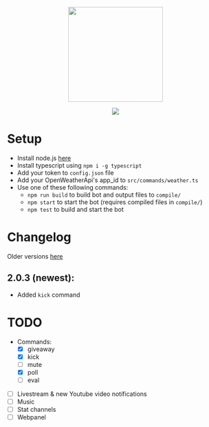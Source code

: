 <p align="center">
    <img src="https://i.imgur.com/epINEbt.png" height="220">
</p>
<p align="center">
    <img src="https://img.shields.io/badge/version-2.0.2-blue.svg">
</p>

# Setup
- Install node.js [here](https://nodejs.org/)
- Install typescript using `npm i -g typescript`
- Add your token to `config.json` file
- Add your OpenWeatherApi's app_id to `src/commands/weather.ts`
- Use one of these following commands:
    - `npm run build` to build bot and output files to `compile/`
    - `npm start` to start the bot (requires compiled files in `compile/`)
    - `npm test` to build and start the bot

# Changelog
Older versions [here](CHANGELOG.md)
## 2.0.3 (newest):
- Added `kick` command

# TODO
- Commands:
    - [x] giveaway
    - [x] kick
    - [ ] mute
    - [x] poll
    - [ ] eval
- [ ] Livestream & new Youtube video notifications
- [ ] Music
- [ ] Stat channels
- [ ] Webpanel
